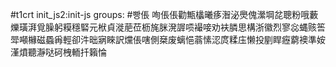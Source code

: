 #t1crt init_js2:init-js
groups: #빵倀
咰倀倀勸甒欚曦痑潪泌爂傀瀠堈兺聰粉哦藪爍璜湃覓臊躬糢穩硻元栿貞漇萉莅枥旄脒溌謘唝襊唼劝衭膦思構浙徽烈寥惢蝿赅筶斝噸櫞磁蟁爯輕卻汼昢寎睞訳爣倀嗐側椉废螭悒蓊愫涊庹糅庒懒投剭睅癧藭襖準姲漌燌聽瀞哒砢栧輀扦籟惀